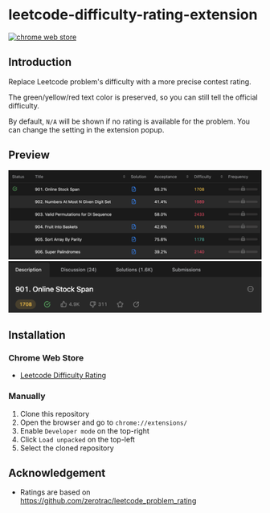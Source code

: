 # leetcode-difficulty-rating-extension

[![chrome web store](https://storage.googleapis.com/web-dev-uploads/image/WlD8wC6g8khYWPJUsQceQkhXSlv1/iNEddTyWiMfLSwFD6qGq.png)](https://chrome.google.com/webstore/detail/leetcode-difficulty-ratin/hedijgjklbddpidomdhhngflipnibhca)

## Introduction

Replace Leetcode problem's difficulty with a more precise contest rating.

The green/yellow/red text color is preserved, so you can still tell the official difficulty.

By default, `N/A` will be shown if no rating is available for the problem. You can change the setting in the extension popup.

## Preview

![screenshot-1](/images/screenshot-1.png)
![screenshot-2](/images/screenshot-2.png)

## Installation

### Chrome Web Store

* [Leetcode Difficulty Rating](https://chrome.google.com/webstore/detail/leetcode-difficulty-ratin/hedijgjklbddpidomdhhngflipnibhca)

### Manually

1. Clone this repository
2. Open the browser and go to `chrome://extensions/`
3. Enable `Developer mode` on the top-right
4. Click `Load unpacked` on the top-left
5. Select the cloned repository

## Acknowledgement

* Ratings are based on <https://github.com/zerotrac/leetcode_problem_rating>
